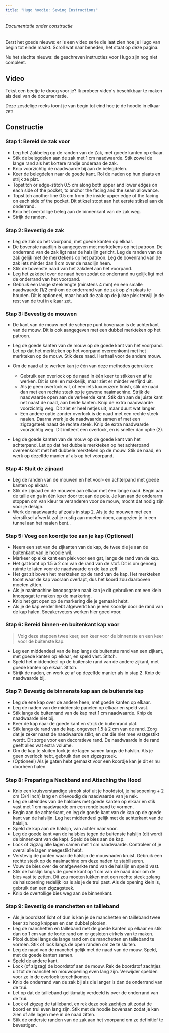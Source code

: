```yaml
---
title: "Hugo hoodie: Sewing Instructions"
---
```


<Note>

###### Documentatie onder constructie

Eerst het goede nieuws: er is een video serie die laat zien hoe je Hugo van begin tot einde maakt.
Scroll wat naar beneden, het staat op deze pagina.

Nu het slechte nieuws: de geschreven instructies voor Hugo zijn nog niet compleet.

</Note>

## Video

Tekst een beetje te droog voor je? Ik probeer video's beschikbaar te maken als deel van de documentatie.

Deze zesdelige reeks toont je van begin tot eind hoe je de hoodie in elkaar zet:

<YouTube id='PL1gv5yv3DoZOHLjisuD1JcUPTkFy_IGGO' playlist />

## Constructie

### Stap 1: Bereid de zak voor

- Leg het Zakbeleg op de randen van de Zak, met goede kanten op elkaar.
- Stik de belegdelen aan de zak met 1 cm naadwaarde.  Stik zowel de lange rand als het kortere randje onderaan de zak.
- Knip voorzichtig de naadwaarde bij aan de belegdelen.
- Keer de belegdelen naar de goede kant.  Rol de naden op hun plaats en strijk ze plat.
- Topstitch or edge-stitch 0.5 cm along both upper and lower edges on each side of the pocket, to anchor the facing and the seam allowance.
- Topstitch another line 0.5 cm from the inside upper edge of the facing on each side of the pocket.  Dit stiksel stopt aan het eerste stiksel aan de onderrand.
- Knip het overtollige beleg aan de binnenkant van de zak weg.
- Strijk de randen.

### Stap 2: Bevestig de zak

- Leg de zak op het voorpand, met goede kanten op elkaar.
- De bovenste naadlijn is aangegeven met merktekens op het patroon.  De onderrand van de zak ligt naar de halslijn gericht.  Leg de randen van de zak gelijk met de merktekens op het patroon. Leg de bovenrand van de zak iets minder dan 1 cm over de naadlijn heen.
- Stik de bovenste naad van het zakdeel aan het voorpand.
- Leg het zakdeel over de naad heen zodat de onderrand nu gelijk ligt met de onderrand van het voorpand.
- Gebruik een lange steeklengte (minstens 4 mm) en een smalle naadwaarde (1/2 cm) om de onderrand van de zak op z'n plaats te houden.  Dit is optioneel, maar houdt de zak op de juiste plek terwijl je de rest van de trui in elkaar zet.

### Stap 3: Bevestig de mouwen

- De kant van de mouw met de scherpe punt bovenaan is de achterkant van de mouw.  Dit is ook aangegeven met een dubbel merkteken op het patroon.

- Leg de goede kanten van de mouw op de goede kant van het voorpand. Let op dat het merkteken op het voorpand overeenkomt met het merkteken op de mouw. Stik deze naad.  Herhaal voor de andere mouw.

- Om de naad af te werken kan je één van deze methodes gebruiken:

  - Gebruik een overlock op de naad in één keer te stikken en af te werken.  Dit is snel en makkelijk, maar ziet er minder verfijnd uit.
  - Als je geen overlock wil, of een iets luxueuzere finish, stik de naad dan met een rechte steek op je gewone naaimachine. Strijk de naadwaarde open aan de verkeerde kant.  Stik dan aan de juiste kant net naast de naad, aan beide kanten.  Knip de extra naadwaarde voorzichtig weg.  Dit ziet er heel netjes uit, maar duurt wat langer.
  - Een andere optie zonder overlock is de naad met een rechte steek naaien. Daarna werk je de naadwaarde samen af met een zigzagsteek naast de rechte steek.  Knip de extra naadwaarde voorzichtig weg.  Dit imiteert een overlock, en is sneller dan optie (2).

- Leg de goede kanten van de mouw op de goede kant van het achterpand. Let op dat het dubbele merkteken op het achterpand overeenkomt met het dubbele merkteken op de mouw.  Stik de naad, en werk op dezelfde manier af als op het voorpand.

### Stap 4: Sluit de zijnaad

- Leg de randen van de mouwen en het voor- en achterpand met goede kanten op elkaar.
- Stik de zijnaad en de mouwen aan elkaar met één lange naad. Begin aan de taille en ga in één keer door tot aan de pols.  Je kan aan de onderarm stoppen om van kleur te veranderen voor de mouw, mocht dat nodig zijn voor je design.
- Werk de naadwaarde af zoals in stap 2.  Als je de mouwen met een sierstiksel afwerkt zal je rustig aan moeten doen, aangezien je in een tunnel aan het naaien bent..

### Stap 5: Voeg een koordje toe aan je kap (Optioneel)

- Neem een set van de zijkanten van de kap, de twee die je aan de buitenkant van je hoodie wil.
- Markeer op elke kant een plek voor een gat, langs de rand van de kap.
- Het gat komt op 1.5 à 2 cm van de rand van de stof.  Dit is om genoeg ruimte te laten voor de naadwaarde en de kap zelf
- Het gat zit boven het merkteken op de rand van de kap.  Het merkteken toont waar de kap vooraan overlapt, dus het koord zou daarboven moeten zitten.
- Als je naaimachine knoopsgaten naait kan je dit gebruiken om een klein knoopsgat te maken op de markering.
- Knip het gat open op de markering die je gemaakt hebt.
- Als je de kap verder hebt afgewerkt kan je een koordje door de rand van de kap halen.  Sneakerveters werken hier goed voor.

### Stap 6: Bereid binnen-en buitenkant kap voor

> Volg deze stappen twee keer, een keer voor de binnenste en een keer voor de buitenste kap.

- Leg een middendeel van de kap langs de buitenste rand van een zijkant, met goede kanten op elkaar, en speld vast.  Stitch.
- Speld het middendeel op de buitenste rand van de andere zijkant, met goede kanten op elkaar. Stitch.
- Strijk de naden, en werk ze af op dezelfde manier als in stap 2.  Knip de naadwaarde bij.

### Stap 7: Bevestig de binnenste kap aan de buitenste kap

- Leg de ene kap over de andere heen, met goede kanten op elkaar.
- Leg de naden van de middenste panelen op elkaar en speld vast.
- Stik langs de buitenrand van de kap met 1 cm naadwaarde.  Knip de naadwaarde niet bij.
- Keer de kap naar de goede kant en strijk de buitenrand plat.
- Stik langs de rand van de kap, ongeveer 1,5 à 2 cm van de rand.  Zorg dat je zeker naast de naadwaarde stikt, en dat die niet mee vastgestikt wordt. Dit zorge voor een decoratieve rand.  De naadwaarde in de rand geeft alles wat extra volume.
- Om de kap te sluiten lock je de lagen samen langs de halslijn.  Als je geen overlock hebt, gebruik dan een zigzagsteek.
- (Optioneel) Als je gaten hebt gemaakt voor een koordje kan je dit er nu doorheen halen.

### Step 8: Preparing a Neckband and Attaching the Hood

- Knip een kruisverstandige strook stof uit je hoofdstof, je halsopening + 2 cm (3/4 inch) lang en drievoudig de naadwaarde van je nek.
- Leg de uiteindes van de halsbies met goede kanten op elkaar en stik vast met 1 cm naadwaarde om een ronde band te vormen.
- Begin aan de achterkant, en leg de goede kant van de kap op de goede kant van de halslijn. Leg het middendeel gelijk met de achterkant van de halslijn.
- Speld de kap aan de halslijn, van achter naar voor.
- Leg de goede kant van de halsbies tegen de buitenste halslijn (dit wordt de binnenkant van de kap). Speld de bies aan de kap.
- Lock of zigzag alle lagen samen met 1 cm naadwaarde.  Controleer of je overal alle lagen meegestikt hebt.
- Verstevig de punten waar de halslijn de mouwnaden kruist.  Gebruik een rechte steek op de naaimachine om deze naden te stabiliseren.
- Vouw de bies over de onafgewerkte rand van de halslijn en speld vast.
- Stik de halslijn langs de goede kant op 1 cm van de naad door om de bies vast te zetten.  Dit zou moeten lukken met een rechte steek zolang de halsopening redelijk los is als je de trui past.  Als de opening klein is, gebruik dan een zigzagsteek.
- Knip de overtollige bies weg aan de binnenkant.

### Stap 9: Bevestig de manchetten en tailleband

- Als je boordstof licht of dun is kan je de manchetten en tailleband twee keer zo hoog knippen en dan dubbel plooien.
- Leg de manchetten en tailleband met de goede kanten op elkaar en stik dan op 1 cm van de korte rand om er gesloten cirkels van te maken.
- Plooi dubbel langs de lange rand om de manchetten en tailleband te vormen. Stik of lock langs de open randen om ze te sluiten.
- Leg de naad van de manchet gelijk met de naad van de mouw.  Speld, met de goede kanten samen.
- Speld de andere kant.
- Lock (of zigzag) de boordstof aan de mouw. Rek de boordstof zachtjes uit tot de manchet en mouwopening even lang zijn.  Verwijder spelden voor ze in de overlock terechtkomen.
- Knip de onderrand van de zak bij als die langer is dan de onderrand van de trui.
- Let op dat de tailleband gelijkmatig verdeeld is over de onderrand van de trui.
- Lock of zigzag de tailleband, en rek deze ook zachtjes uit zodat de boord en trui even lang zijn.  Stik met de hoodie bovenaan zodat je kan zien of alle lagen mee in de naad zitten.
- Stik de onderste randen van de zak aan het voorpand om ze definitief te bevestigen.
